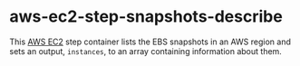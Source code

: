 # aws-ec2-step-snapshots-describe

This [AWS EC2](https://aws.amazon.com/ec2/) step container lists the EBS snapshots
in an AWS region and sets an output, `instances`, to an array containing
information about them.